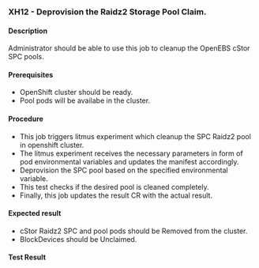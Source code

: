 ### XH12 - Deprovision the Raidz2 Storage Pool Claim.

#### Description

Administrator should be able to use this job to cleanup the OpenEBS cStor SPC pools.

#### Prerequisites

- OpenShift cluster should be ready.
- Pool pods will be availabe in the cluster.

#### Procedure

- This job triggers litmus experiment which cleanup the SPC Raidz2 pool in openshift cluster.
- The litmus experiment receives the necessary parameters in form of pod environmental variables and updates the manifest accordingly.
- Deprovision the SPC pool based on the specified environmental variable.
- This test checks if the desired pool is cleaned completely.
- Finally, this job updates the result CR with the actual result.

#### Expected result

- cStor Raidz2 SPC and pool pods should be Removed from the cluster.
- BlockDevices should be Unclaimed.

#### Test Result